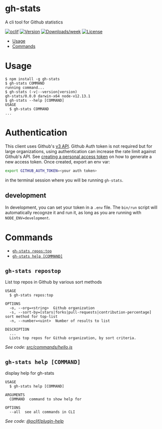gh-stats
========

A cli tool for Github statistics

[![oclif](https://img.shields.io/badge/cli-oclif-brightgreen.svg)](https://oclif.io)
[![Version](https://img.shields.io/npm/v/gh-stats.svg)](https://npmjs.org/package/gh-stats)
[![Downloads/week](https://img.shields.io/npm/dw/gh-stats.svg)](https://npmjs.org/package/gh-stats)
[![License](https://img.shields.io/npm/l/gh-stats.svg)](https://github.com/eladidan/gh-stats/blob/master/package.json)

<!-- toc -->
* [Usage](#usage)
* [Commands](#commands)
<!-- tocstop -->
# Usage
<!-- usage -->
```sh-session
$ npm install -g gh-stats
$ gh-stats COMMAND
running command...
$ gh-stats (-v|--version|version)
gh-stats/0.0.0 darwin-x64 node-v12.13.1
$ gh-stats --help [COMMAND]
USAGE
  $ gh-stats COMMAND
...
```

# Authentication
This client uses Github's [v3 API](https://developer.github.com/v3/). Github Auth token is not required but for large organizations, using authentication can increase the rate limit against Github's API. See [creating a personal access token](https://docs.github.com/en/free-pro-team@latest/github/authenticating-to-github/creating-a-personal-access-token) on how to generate a new access token. Once created, export an env var:
```sh
export GITHUB_AUTH_TOKEN=<your auth token>
```
in the terminal session where you will be running `gh-stats`.

## development
In development, you can set your token in a `.env` file. The `bin/run` script will automatically recognze it and run it, as long as you are running with `NODE_ENV=development`.
<!-- usagestop -->
# Commands
<!-- commands -->
* [`gh-stats repos:top`](#gh-stats-repostop)
* [`gh-stats help [COMMAND]`](#gh-stats-help-command)

## `gh-stats repostop`

List top repos in Github by various sort methods

```
USAGE
  $ gh-stats repos:top

OPTIONS
  -o, --org=<string>  Github organization
  -s, --sort-by=[stars|forks|pull-requests|contribution-percentage]  sort method for top-list
  -n, --number=<uint>  Number of results to list

DESCRIPTION
  ...
  Lists top repos for Github organization, by sort criteria.
```

_See code: [src/commands/hello.js](https://github.com/eladidan/gh-stats/blob/v0.0.0/src/commands/repos/top.js)_

## `gh-stats help [COMMAND]`

display help for gh-stats

```
USAGE
  $ gh-stats help [COMMAND]

ARGUMENTS
  COMMAND  command to show help for

OPTIONS
  --all  see all commands in CLI
```

_See code: [@oclif/plugin-help](https://github.com/oclif/plugin-help/blob/v3.2.0/src/commands/help.ts)_
<!-- commandsstop -->
